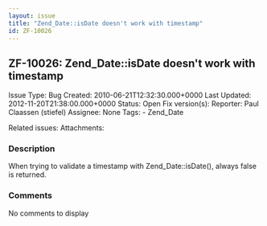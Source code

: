 ```yaml
---
layout: issue
title: "Zend_Date::isDate doesn't work with timestamp"
id: ZF-10026
---
```


ZF-10026: Zend\_Date::isDate doesn't work with timestamp
--------------------------------------------------------

 Issue Type: Bug Created: 2010-06-21T12:32:30.000+0000 Last Updated: 2012-11-20T21:38:00.000+0000 Status: Open Fix version(s): 
 Reporter:  Paul Claassen (stiefel)  Assignee:  None  Tags: - Zend\_Date
 
 Related issues: 
 Attachments: 
### Description

When trying to validate a timestamp with Zend\_Date::isDate(), always false is returned.

 <?php include('Z:\\Web\\library\\Zend\\Date.php'); $time = time(); var\_dump(Zend\_Date::isDate($time)); // returns false var\_dump(Zend\_Date::isDate($time, Zend\_Date::TIMESTAMP)); // returns false as well $date = new Zend\_Date($time); var\_dump($date); // returns Zend\_Date object with correct timestamp ?> 

 

### Comments

No comments to display